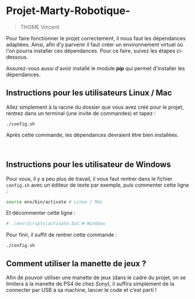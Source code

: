 # Projet-Marty-Robotique-

> THOME Vincent


Pour faire fonctionner le projet correctement, il nous faut les dépendances adaptées.
Ainsi, afin d'y parvenir il faut créer un environnement virtuel où l'on pourra installer ces dépendances. Pour ce faire, suivez les étapes ci-dessous.

Assurez-vous aussi d'avoir installé le module ***pip*** qui permet d'installer les dépendances.


## Instructions pour les utilisateurs Linux / Mac

Allez simplement à la racine du dossier que vous avez créé pour le projet, rentrez dans un terminal (une invite de commandes) et tapez :

```
./config.sh
```

Après cette commande, les dépendances devraient être bien installées.

<br>

## Instructions pour les utilisateur de Windows

Pour vous, il y a peu plus de travail, il vous faut rentrer dans le fichier `config.sh` avec un éditeur de texte par exemple, puis commenter cette ligne :

```sh
source env/bin/activate # Linux / Mac
```

Et décommenter cette ligne :

```sh
# .\env\Scripts\activate.bat # Windows
```

Pour finir, il suffit de rentrer cette commande :

```
./config.sh
```


## Comment utiliser la manette de jeux ?

Afin de pouvoir utiliser une manette de jeux (dans le cadre du projet, on se limitera à la manette de PS4 de chez *Sony*), il suffira simplement de la connecter par USB à sa machine, lancer le code et c'est parti !
